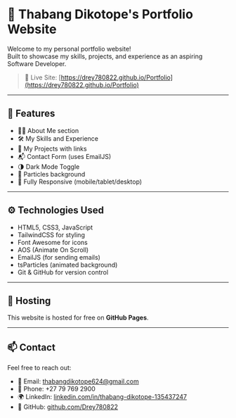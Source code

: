 # 💼 Thabang Dikotope's Portfolio Website

Welcome to my personal portfolio website!  
Built to showcase my skills, projects, and experience as an aspiring Software Developer.

> 🔗 Live Site: [https://drey780822.github.io/Portfolio](https://drey780822.github.io/Portfolio)

---

## 📌 Features

- 🧑‍💻 About Me section
- 🛠️ My Skills and Experience
- 📁 My Projects with links
- 📬 Contact Form (uses EmailJS)
- 🌗 Dark Mode Toggle
- 🌌 Particles background
- 📱 Fully Responsive (mobile/tablet/desktop)

---

## ⚙️ Technologies Used

- HTML5, CSS3, JavaScript
- TailwindCSS for styling
- Font Awesome for icons
- AOS (Animate On Scroll)
- EmailJS (for sending emails)
- tsParticles (animated background)
- Git & GitHub for version control

---

## 🚀 Hosting

This website is hosted for free on **GitHub Pages**.

---

## 📫 Contact

Feel free to reach out:

- 📧 Email: thabangdikotope624@gmail.com  
- 📱 Phone: +27 79 769 2900  
- 🌍 LinkedIn: [linkedin.com/in/thabang-dikotope-135437247](https://linkedin.com/in/thabang-dikotope-135437247)  
- 🐙 GitHub: [github.com/Drey780822](https://github.com/Drey780822)
